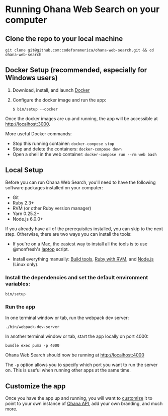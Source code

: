 # Running Ohana Web Search on your computer

## Clone the repo to your local machine

    git clone git@github.com:codeforamerica/ohana-web-search.git && cd ohana-web-search


## Docker Setup (recommended, especially for Windows users)

1. Download, install, and launch [Docker]

1. Configure the docker image and run the app:

   `$ bin/setup --docker`

Once the docker images are up and running, the app will be accessible at
[http://localhost:3000](http://localhost:3000).

More useful Docker commands:

* Stop this running container: `docker-compose stop`
* Stop and delete the containers: `docker-compose down`
* Open a shell in the web container: `docker-compose run --rm web bash`

[Docker]: https://docs.docker.com/engine/installation/


## Local Setup

Before you can run Ohana Web Search, you'll need to have the following software
packages installed on your computer:
- Git
- Ruby 2.3+
- RVM (or other Ruby version manager)
- Yarn 0.25.2+
- Node.js 6.0.0+

If you already have all of the prerequisites installed, you can skip to the
next step. Otherwise, there are two ways you can install the tools:

- If you're on a Mac, the easiest way to install all the tools is to use
@monfresh's [laptop] script.

- Install everything manually: [Build tools], [Ruby with RVM], and
[Node.js][node] (Linux only).

[laptop]: https://github.com/monfresh/laptop
[Build tools]: https://github.com/codeforamerica/howto/blob/master/Build-Tools.md
[Ruby with RVM]: https://github.com/codeforamerica/howto/blob/master/Ruby.md
[node]: https://github.com/codeforamerica/howto/blob/master/Node.js.md

### Install the dependencies and set the default environment variables:

    bin/setup

### Run the app
In one terminal window or tab, run the webpack dev server:

    ./bin/webpack-dev-server

In another terminal window or tab, start the app locally on port 4000:

    bundle exec puma -p 4000

Ohana Web Search should now be running at [http://localhost:4000](http://localhost:4000)

The `-p` option allows you to specify which port you want to run the server on. This is useful when running other apps at the same time.

## Customize the app
Once you have the app up and running, you will want to [customize](https://github.com/codeforamerica/ohana-web-search/blob/master/CUSTOMIZE.md) it to point
to your own instance of [Ohana API](https://github.com/codeforamerica/ohana-api),
add your own branding, and much more.
